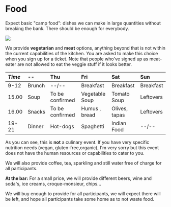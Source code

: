 
# Food

Expect basic "camp food": dishes we can make in large quantities without breaking the bank. There should be enough for everybody.

![](https://github.com/RogueRope/SurvivalGuide/tree/479c433893e936265600947b50b790f8519601d2/.gitbook/assets/image%20%284%29.png)

We provide **vegetarian** and **meat** options, anything beyond that is not within the current capabilities of the kitchen. You are asked to make this choice when you sign up for a ticket. Note that people who've signed up as meat-eater are not allowed to eat the veggie stuff if it looks better.

| _Time_ | -- | Thu | Fri | Sat | Sun |
| :--- | :--- | :--- | :--- | :--- | :--- |
| 9-12 | Brunch | --/-- | Breakfast | Breakfast | Breakfast |
| 15.00 | Soup | To be confirmed | Vegetable Soup | Tomato Soup | Leftovers |
| 16.00 | Snacks | To be confirmed | Humus , bread | Olives, tapas | Leftovers |
| 19-21 | Dinner | Hot-dogs | Spaghetti | Indian Food | --/-- |

As you can see, this is **not** a culinary event. If you have very specific nutrition needs \(vegan, gluten-free,organic\), I'm very sorry but this event does not have the human resources or capabilities to cater to you.

We will also provide coffee, tea, sparkling and still water free of charge for all participants.

**At the bar:** For a small price, we will provide different beers, wine and soda's, ice creams, croque-monsieur, chips...

We will buy enough to provide for all participants, we will expect there will be left, and hope all participants take some home as to not waste food.

